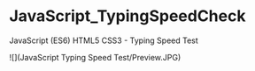 # JavaScript_TypingSpeedCheck
JavaScript (ES6) HTML5 CSS3 - Typing Speed Test

![](JavaScript Typing Speed Test/Preview.JPG)
